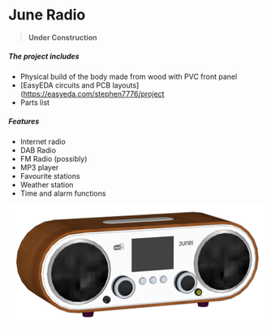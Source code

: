# June Radio

> **Under Construction**

##### The project includes
* Physical build of the body made from wood with PVC front panel
* [EasyEDA circuits and PCB layouts](https://easyeda.com/stephen7776/project
* Parts list

##### Features
* Internet radio
* DAB Radio
* FM Radio (possibly)
* MP3 player
* Favourite stations
* Weather station
* Time and alarm functions

[![June Radio Mockup](assets/images/JuneRadioMockup.png?raw=true "June Radio Mockup")](https://3dwarehouse.sketchup.com/model/984058bb-3412-4a1c-b554-9959f23d31b7/June-Radio)
